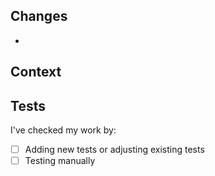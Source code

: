 ## Changes

-

## Context

<!-- If you're fixing an issue with this pull request, use the Fixes keyword with the issue number you're closing, like this:

Fixes #1
-->

## Tests

<!-- We do not accept new features without corresponding automated tests. -->

I've checked my work by:

- [ ] Adding new tests or adjusting existing tests
- [ ] Testing manually
